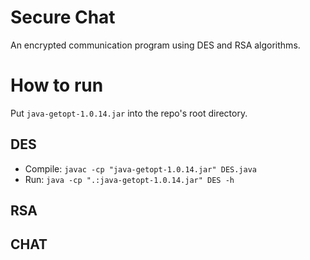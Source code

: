# Secure Chat
An encrypted communication program using DES and RSA algorithms.

# How to run
Put `java-getopt-1.0.14.jar` into the repo's root directory.

## DES
* Compile: `javac -cp "java-getopt-1.0.14.jar" DES.java`
* Run: `java -cp ".:java-getopt-1.0.14.jar" DES -h`

## RSA

## CHAT

